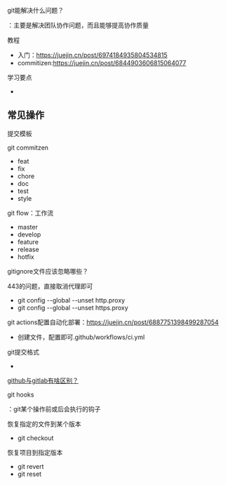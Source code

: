 git能解决什么问题？

：主要是解决团队协作问题，而且能够提高协作质量

教程

- 入门：https://juejin.cn/post/6974184935804534815
- commitizen:https://juejin.cn/post/6844903606815064077

学习要点

- 



## 常见操作

提交模板

git commitzen

- feat
- fix
- chore
- doc
- test
- style

git flow：工作流

- master
- develop
- feature
- release
- hotfix

gitignore文件应该忽略哪些？



443的问题，直接取消代理即可

-  git config --global --unset http.proxy 
-  git config --global --unset https.proxy 



git actions配置自动化部署：https://juejin.cn/post/6887751398499287054

- 创建文件，配置即可.github/workflows/ci.yml

git提交格式

- 

[github与gitlab有啥区别？](https://www.google.com/search?q=git%E4%B8%8Egitlab%E5%8C%BA%E5%88%AB&oq=git%E4%B8%8Egitlab%E5%8C%BA%E5%88%AB&aqs=chrome..69i57j0i512l2j0i12i512j0i512l5j0i10i512.12956j0j9&sourceid=chrome&ie=UTF-8)

git hooks

：git某个操作前或后会执行的钩子



恢复指定的文件到某个版本

- git checkout <commitid> <file-path>

恢复项目到指定版本

- git revert
- git reset

